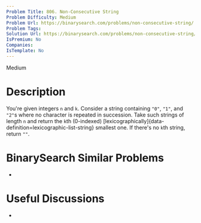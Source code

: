 ```yaml
---
Problem Title: 806. Non-Consecutive String
Problem Difficulty: Medium
Problem Url: https://binarysearch.com/problems/non-consecutive-string/
Problem Tags: 
Solution Url: https://binarysearch.com/problems/non-consecutive-string/solutions/
IsPremium: No
Companies: 
IsTemplate: No
---
```


<span style="color: ;">Medium</span>

# Description

You're given integers `n` and `k`. Consider a string containing `"0"`, `"1"`, and `"2"`s where no character is repeated in succession. Take such strings of length `n` and return the `k`th (0-indexed) [lexicographically]{data-definition=lexicographic-list-string} smallest one. If there's no `k`th string, return `""`.

# BinarySearch Similar Problems

- []()

# Useful Discussions

- []()

